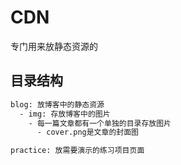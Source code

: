 # CDN

专门用来放静态资源的

## 目录结构

```bash
blog: 放博客中的静态资源
  - img: 存放博客中的图片
    - 每一篇文章都有一个单独的目录存放图片
      - cover.png是文章的封面图

practice: 放需要演示的练习项目页面
```
